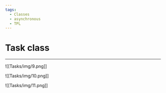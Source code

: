 ```yaml
---
tags:
  - Classes
  - asynchronous
  - TPL
---
```


# Task class
---

![[Tasks/img/9.png]]

![[Tasks/img/10.png]]

![[Tasks/img/11.png]]









